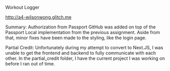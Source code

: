 Workout Logger

http://a4-wilsonwong.glitch.me

Summary: Authorization from Passport GitHub was added on top of the Passport Local implementation from the previous assignment. Aside from that, minor fixes have been made to the styling, like the login page.

Partial Credit:
Unfortunately during my attempt to convert to Next.JS, I was unable to get the frontend and backend to fully communicate with each other.
In the partial_credit folder, I have the current project I was working on before I ran out of time.